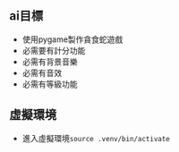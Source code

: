 ## ai目標
- 使用pygame製作貪食蛇遊戲
- 必需要有計分功能
- 必需有背景音樂
- 必需有音效
- 必需有等級功能

## 虛擬環境
- 進入虛擬環境`source .venv/bin/activate`


